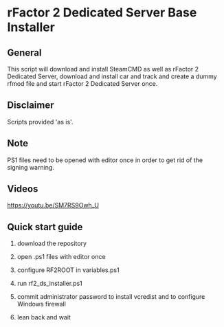 # rFactor 2 Dedicated Server Base Installer

## General

This script will download and install SteamCMD as well as rFactor 2 Dedicated Server, download and install car and track and
create a dummy rfmod file and start rFactor 2 Dedicated Server once.

## Disclaimer

Scripts provided 'as is'.

## Note

PS1 files need to be opened with editor once in order to get rid of the signing warning.

## Videos

https://youtu.be/SM7RS9Owh_U

## Quick start guide

1. download the repository

2. open .ps1 files with editor once

3. configure RF2ROOT in variables.ps1

4. run rf2_ds_installer.ps1

5. commit administrator password to install vcredist and to configure Windows firewall

6. lean back and wait
